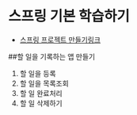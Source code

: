 # 스프링 기본 학습하기

- [스프링 프로젝트 만들기링크](https://start.spring.io)

##할 일을 기록하는 앱 만들기
1. 할 일을 등록
2. 할 일을 목록조회
3. 할 일 완료처리
4. 할 일 삭제하기